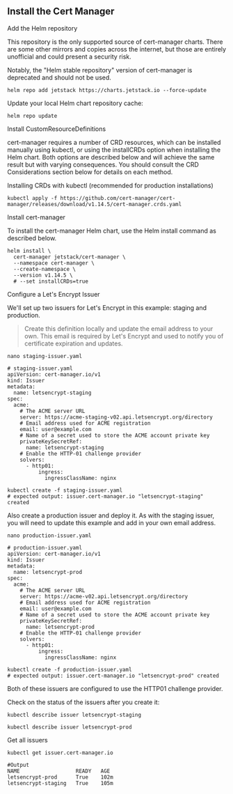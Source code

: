 ## Install the Cert Manager

Add the Helm repository

This repository is the only supported source of cert-manager charts. There are some other mirrors and copies across the internet, but those are entirely unofficial and could present a security risk.

Notably, the "Helm stable repository" version of cert-manager is deprecated and should not be used.

```shell
helm repo add jetstack https://charts.jetstack.io --force-update
```
Update your local Helm chart repository cache:
```shell
helm repo update
```
Install CustomResourceDefinitions

cert-manager requires a number of CRD resources, which can be installed manually using kubectl, or using the installCRDs option when installing the Helm chart. Both options are described below and will achieve the same result but with varying consequences. You should consult the CRD Considerations section below for details on each method.

Installing CRDs with kubectl (recommended for production installations)
```shell
kubectl apply -f https://github.com/cert-manager/cert-manager/releases/download/v1.14.5/cert-manager.crds.yaml
```
Install cert-manager

To install the cert-manager Helm chart, use the Helm install command as described below.

```shell
helm install \
  cert-manager jetstack/cert-manager \
  --namespace cert-manager \
  --create-namespace \
  --version v1.14.5 \
  # --set installCRDs=true
```

Configure a Let's Encrypt Issuer

We'll set up two issuers for Let's Encrypt in this example: staging and production.

> Create this definition locally and update the email address to your own. This email is required by Let's Encrypt and used to notify you of certificate expiration and updates.
```shell
nano staging-issuer.yaml
```
```
# staging-issuer.yaml
apiVersion: cert-manager.io/v1
kind: Issuer
metadata:
  name: letsencrypt-staging
spec:
  acme:
    # The ACME server URL
    server: https://acme-staging-v02.api.letsencrypt.org/directory
    # Email address used for ACME registration
    email: user@example.com
    # Name of a secret used to store the ACME account private key
    privateKeySecretRef:
      name: letsencrypt-staging
    # Enable the HTTP-01 challenge provider
    solvers:
      - http01:
          ingress:
            ingressClassName: nginx
```
```shell
kubectl create -f staging-issuer.yaml
# expected output: issuer.cert-manager.io "letsencrypt-staging" created
```
Also create a production issuer and deploy it. As with the staging issuer, you will need to update this example and add in your own email address.
```shell
nano production-issuer.yaml
```
```
# production-issuer.yaml
apiVersion: cert-manager.io/v1
kind: Issuer
metadata:
  name: letsencrypt-prod
spec:
  acme:
    # The ACME server URL
    server: https://acme-v02.api.letsencrypt.org/directory
    # Email address used for ACME registration
    email: user@example.com
    # Name of a secret used to store the ACME account private key
    privateKeySecretRef:
      name: letsencrypt-prod
    # Enable the HTTP-01 challenge provider
    solvers:
      - http01:
          ingress:
            ingressClassName: nginx
```
```shell
kubectl create -f production-issuer.yaml
# expected output: issuer.cert-manager.io "letsencrypt-prod" created
```
Both of these issuers are configured to use the HTTP01 challenge provider.

Check on the status of the issuers after you create it:
```shell
kubectl describe issuer letsencrypt-staging
```
```shell
kubectl describe issuer letsencrypt-prod
```
Get all issuers

```shell
kubectl get issuer.cert-manager.io
```
```
#Output
NAME                  READY   AGE
letsencrypt-prod      True    102m
letsencrypt-staging   True    105m
```
